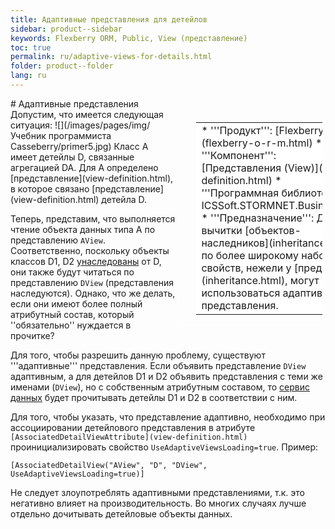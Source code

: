 ```yaml
---
title: Адаптивные представления для детейлов
sidebar: product--sidebar
keywords: Flexberry ORM, Public, View (представление)
toc: true
permalink: ru/adaptive-views-for-details.html
folder: product--folder
lang: ru
---
```


<div style="margin:5px; padding-left:28px; float:right; width:40%; outline:1px solid white;">
<br>
<table border="0" width="100%" bgcolor="#6495ED">
<tbody><tr><td bgcolor="#FFFFFF">
* '''Продукт''': [Flexberry ORM](flexberry-o-r-m.html)
* '''Компонент''': [Представления (View)](view-definition.html)
* '''Программная библиотека''': ICSSoft.STORMNET.Business.dll
* '''Предназначение''': Для вычитки [объектов-наследников](inheritance.html) по более широкому набору свойств, нежели у [предков](inheritance.html), могут использоваться адаптивные представления.
</td>
</tr></tbody></table></a>
</div>
# Адаптивные представления
Допустим, что имеется следующая ситуация:
![](/images/pages/img/Учебник программиста Casseberry/primer5.jpg)
Класс A имеет детейлы D, связанные агрегацией DA. Для A определено [представление](view-definition.html), в которое связано [представление](view-definition.html) детейла D.

Теперь, представим, что выполняется чтение объекта данных типа A по представлению `AView`.  Соответственно, поскольку объекты классов D1, D2 [унаследованы](inheritance.html) от D, они также будут читаться по представлению `DView` (представления наследуются). Однако, что же делать, если они имеют более полный атрибутный состав, который ''обязательно'' нуждается в прочитке?

Для того, чтобы разрешить данную проблему, существуют '''адаптивные''' представления. Если объявить представление `DView` адаптивным, а для детейлов D1 и D2 объявить представления с теми же именами (`DView`), но с собственным атрибутным составом, то [сервис данных](data-service.html) будет прочитывать детейлы D1 и D2 в соответствии с ним.

Для того, чтобы указать, что представление адаптивно, необходимо при ассоциировании детейлового представления в атрибуте `[AssociatedDetailViewAttribute](view-definition.html)` проинициализировать свойство `UseAdaptiveViewsLoading=true`.
Пример:
```
[AssociatedDetailView("AView", "D", "DView", UseAdaptiveViewsLoading=true)]
```
Не следует злоупотреблять адаптивными представлениями, т.к. это негативно влияет на производительность. Во многих случаях лучше отдельно дочитывать детейловые объекты данных.

